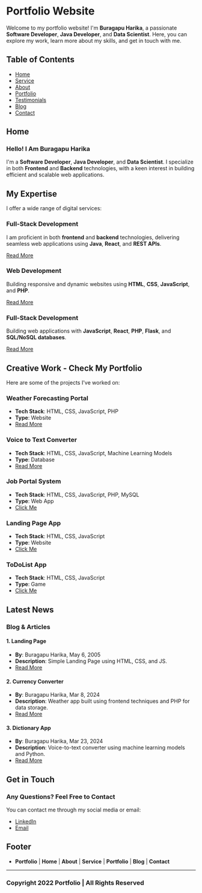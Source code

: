 # Portfolio Website

Welcome to my portfolio website! I'm **Buragapu Harika**, a passionate **Software Developer**, **Java Developer**, and **Data Scientist**. Here, you can explore my work, learn more about my skills, and get in touch with me.

## Table of Contents

- [Home](#home)
- [Service](#service)
- [About](#about)
- [Portfolio](#portfolio)
- [Testimonials](#testimonials)
- [Blog](#blog)
- [Contact](#contact)

## Home

### Hello! I Am Buragapu Harika

I'm a **Software Developer**, **Java Developer**, and **Data Scientist**. I specialize in both **Frontend** and **Backend** technologies, with a keen interest in building efficient and scalable web applications.

## My Expertise

I offer a wide range of digital services:

### Full-Stack Development

I am proficient in both **frontend** and **backend** technologies, delivering seamless web applications using **Java**, **React**, and **REST APIs**.

[Read More](#)

### Web Development

Building responsive and dynamic websites using **HTML**, **CSS**, **JavaScript**, and **PHP**.

[Read More](#)

### Full-Stack Development

Building web applications with **JavaScript**, **React**, **PHP**, **Flask**, and **SQL/NoSQL databases**.

[Read More](#)

## Creative Work - Check My Portfolio

Here are some of the projects I've worked on:

### Weather Forecasting Portal
- **Tech Stack**: HTML, CSS, JavaScript, PHP
- **Type**: Website
- [Read More](https://github.com/BuragapuHarika/wheather-forecasting-using-php-)

### Voice to Text Converter
- **Tech Stack**: HTML, CSS, JavaScript, Machine Learning Models
- **Type**: Database
- [Read More](https://github.com/BuragapuHarika/VOICE-TO-TEXT-CONVERSATION-USING-THE-PYTHON-AND-THE-MACHINE-LEARNING-MODELS-)

### Job Portal System
- **Tech Stack**: HTML, CSS, JavaScript, PHP, MySQL
- **Type**: Web App
- [Click Me](https://github.com/BuragapuHarika/ROLE-BASED-AUTHETICATION-JOB-PORTAL-SYSTEM-USING-MYSQL-AND-SECURITY-)

### Landing Page App
- **Tech Stack**: HTML, CSS, JavaScript
- **Type**: Website
- [Click Me](https://github.com/BuragapuHarika/Landing-Page)

### ToDoList App
- **Tech Stack**: HTML, CSS, JavaScript
- **Type**: Game
- [Click Me](https://github.com/BuragapuHarika/ToDoList)

## Latest News

### Blog & Articles

#### 1. **Landing Page** 
- **By**: Buragapu Harika, May 6, 2005
- **Description**: Simple Landing Page using HTML, CSS, and JS.
- [Read More](#)

#### 2. **Currency Converter**
- **By**: Buragapu Harika, Mar 8, 2024
- **Description**: Weather app built using frontend techniques and PHP for data storage.
- [Read More](#)

#### 3. **Dictionary App**
- **By**: Buragapu Harika, Mar 23, 2024
- **Description**: Voice-to-text converter using machine learning models and Python.
- [Read More](#)

## Get in Touch

### Any Questions? Feel Free to Contact

You can contact me through my social media or email:

- [LinkedIn](https://www.linkedin.com/in/buragapuharika)
- [Email](mailto:buragapu.harika@example.com)

## Footer

- **Portfolio** | **Home** | **About** | **Service** | **Portfolio** | **Blog** | **Contact**

---

### Copyright 2022 Portfolio | All Rights Reserved
